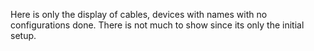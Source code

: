 
Here is only the display of cables, devices with names with no configurations done. There is not much to show since its only the initial setup.

